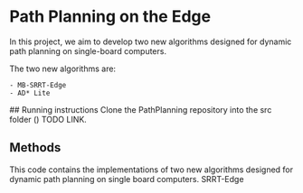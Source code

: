 # Path Planning on the Edge
In this project, we aim to develop two new algorithms designed for dynamic path planning on single-board computers.

The two new algorithms are:

    - MB-SRRT-Edge
    - AD* Lite

## Running instructions
Clone the PathPlanning repository into the src folder () TODO LINK.


## Methods

This code contains the implementations of two new algorithms designed for dynamic path planning on single board computers.
SRRT-Edge 
